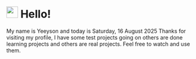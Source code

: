  <h1>
    <img src="https://emojis.slackmojis.com/emojis/images/1643510097/45343/hi.gif?1643510097" width="30"/> 
    Hello!
 </h1>
 <p>
    My name is Yeeyson and today is Saturday, 16 August 2025
    Thanks for visiting my profile, I have some test projects going on others are done learning projects and others are real projects.
    Feel free to watch and use them.
 </p>
